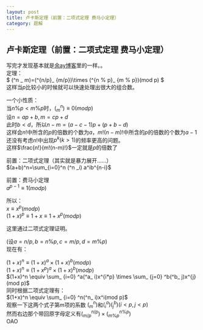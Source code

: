 ```yaml
---
layout: post
title: 卢卡斯定理（前置：二项式定理 费马小定理）
category: 题解
---
```



## 卢卡斯定理（前置：二项式定理 费马小定理）

写完才发现基本就是[余ay博客](https://www.cnblogs.com/owenyu/p/6724560.html)里的一样。。  
定理：  
$ (^n _  m)=(^{n/p}_ {m/p})\times (^{n \% p}_ {m \% p})(mod  p) $  
这样当$p$比较小的时候就可以快速处理出很大的组合数。  
>
一个小性质：  
当$n\%p < m\%p$时，$(^n_ m) \equiv 0(mod p)$  
设$n=ap+b,m=cp+d$  
此时$b<d$，所以$n-m=(a-c-1)p+(p+b-d)$  
这样会$n!$中所含的$p$的倍数的个数为$a$，$m!(n-m)!$中所含的$p$的倍数的个数为$a-1$  
还没有考虑$n!$中出现$p^k(k>1)$的频率更高的问题。  
这样$\frac{n!}{m!(n-m)!}$一定就是$p$的倍数了  



前置：二项式定理（其实就是暴力展开……）  
$(a+b)^n=\sum_{i=0}^n (^n _i) a^ib^{n-i}$  

前置：费马小定理  
$a^{p-1} \equiv 1(mod p)$  

所以：  
$x \equiv x^p(mod p)$  
$(1+x)^p \equiv 1+x \equiv 1+x^p (mod p)$  

这里通过二项式定理证明。  

(设$a=n/p,b=n\%p,c=m/p,d=m\%p$)  
现在有：  

$(1+x)^n \equiv (1+x)^a \times (1+x)^b (mod p)$  
$(1+x)^n \equiv (1+x^p)^a \times (1+x)^b(mod p)$  
$(1+x)^n \equiv \sum_ {i=0} ^a(^a_ i)x^{i*p} \times \sum_ {j=0} ^b(^b_ j)x^{j}(mod p)$  
同时根据二项式定理有：  
$(1+x)^n \equiv \sum_ {i=0} ^n(^n_ i)x^i(mod p)$  
观察一下这两个式子第$m$项的系数
$(^n_ m)$和$(^a_ i)(^b_ j)(i<p,j<p)$  
然而右边那个带回原字母定义有$(^{n/p}_ {m/p}) \times (^{n\%p}_ {m\%p})$  
OAO  


